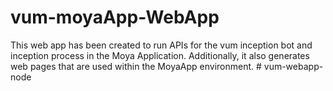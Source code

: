# vum-moyaApp-WebApp
This web app has been created to run APIs for the vum inception bot and inception process in the Moya Application.
Additionally, it also generates web pages that are used within the MoyaApp environment.
#   v u m - w e b a p p - n o d e  
 
